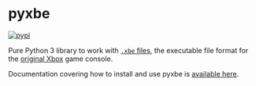 pyxbe
=====
[![pypi](https://img.shields.io/pypi/v/pyxbe)](https://pypi.org/project/pyxbe/)

Pure Python 3 library to work with [`.xbe` files](http://xboxdevwiki.net/Xbe), the executable file format for the [original Xbox](https://en.wikipedia.org/wiki/Xbox_(console)) game console.

Documentation covering how to install and use pyxbe is [available here](https://pyxbe.readthedocs.io/en/latest/index.html).
